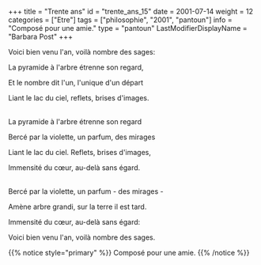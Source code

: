 +++
title = "Trente ans"
id = "trente_ans_15"
date = 2001-07-14
weight = 12
categories = ["Etre"]
tags = ["philosophie", "2001", "pantoun"]
info = "Composé pour une amie."
type = "pantoun"
LastModifierDisplayName = "Barbara Post"
+++

Voici bien venu l'an, voilà nombre des sages:

La pyramide à l'arbre étrenne son regard,

Et le nombre dit l'un, l'unique d'un départ

Liant le lac du ciel, reflets, brises d'images.

 \
La pyramide à l'arbre étrenne son regard

Bercé par la violette, un parfum, des mirages

Liant le lac du ciel. Reflets, brises d'images,

Immensité du cœur, au-delà sans égard.

 \
Bercé par la violette, un parfum - des mirages -

Amène arbre grandi, sur la terre il est tard.

Immensité du cœur, au-delà sans égard:

Voici bien venu l'an, voilà nombre des sages.

{{% notice style="primary" %}}
Composé pour une amie.
{{% /notice %}}
